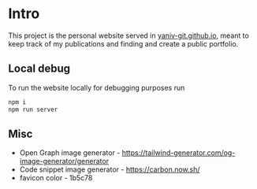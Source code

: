 # Intro
This project is the personal website served in [yaniv-git.github.io](yaniv-git.github.io), meant to keep track of my publications and finding and create a public portfolio.

## Local debug
To run the website locally for debugging purposes run
```js
npm i
npm run server
```

## Misc
* Open Graph image generator - https://tailwind-generator.com/og-image-generator/generator
* Code snippet image generator - https://carbon.now.sh/
* favicon color - 1b5c78
